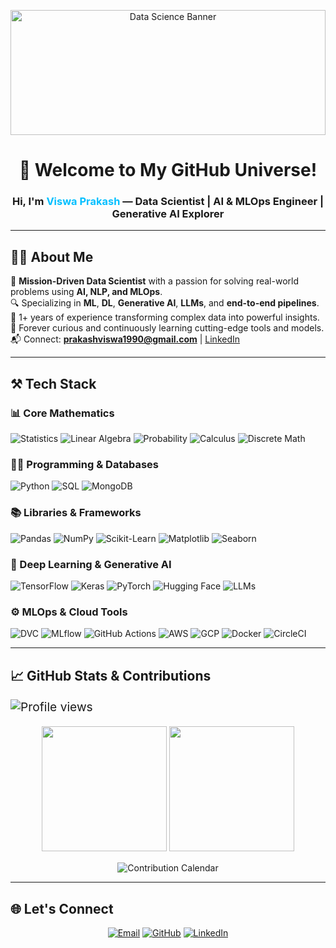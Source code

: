 <!-- Viswa Prakash GitHub Profile README -->

<p align="center">
  <img src="https://media.giphy.com/media/26xBwdIuRJiAIqHwA/giphy.gif" alt="Data Science Banner" width="100%" height="200"/>
</p>

<h1 align="center">🚀 Welcome to My GitHub Universe!</h1>
<h3 align="center">Hi, I'm <span style="color:#00BFFF">Viswa Prakash</span> — Data Scientist | AI & MLOps Engineer | Generative AI Explorer</h3>

---

## 👨‍💼 About Me

🎯 **Mission-Driven Data Scientist** with a passion for solving real-world problems using **AI, NLP, and MLOps**.  
🔍 Specializing in **ML**, **DL**, **Generative AI**, **LLMs**, and **end-to-end pipelines**.  
💼 1+ years of experience transforming complex data into powerful insights.  
🧠 Forever curious and continuously learning cutting-edge tools and models.  
📬 Connect: **prakashviswa1990@gmail.com** | [LinkedIn](https://www.linkedin.com/in/viswa-prakash/)  

---

## ⚒️ Tech Stack

### 📊 Core Mathematics
![Statistics](https://img.shields.io/badge/Statistics-blue?style=for-the-badge)
![Linear Algebra](https://img.shields.io/badge/Linear%20Algebra-yellow?style=for-the-badge)
![Probability](https://img.shields.io/badge/Probability-cyan?style=for-the-badge)
![Calculus](https://img.shields.io/badge/Calculus-green?style=for-the-badge)
![Discrete Math](https://img.shields.io/badge/Discrete%20Math-orange?style=for-the-badge)

### 🧑‍💻 Programming & Databases
![Python](https://img.shields.io/badge/Python-3776AB?style=for-the-badge&logo=python&logoColor=white)
![SQL](https://img.shields.io/badge/SQL-005C84?style=for-the-badge&logo=sqlite&logoColor=white)
![MongoDB](https://img.shields.io/badge/MongoDB-4DB33D?style=for-the-badge&logo=mongodb&logoColor=white)

### 📚 Libraries & Frameworks
![Pandas](https://img.shields.io/badge/Pandas-150458?style=for-the-badge&logo=pandas)
![NumPy](https://img.shields.io/badge/NumPy-013243?style=for-the-badge&logo=numpy)
![Scikit-Learn](https://img.shields.io/badge/Scikit--Learn-F7931E?style=for-the-badge&logo=scikit-learn&logoColor=white)
![Matplotlib](https://img.shields.io/badge/Matplotlib-007ACC?style=for-the-badge&logo=matplotlib)
![Seaborn](https://img.shields.io/badge/Seaborn-2E6E9E?style=for-the-badge)

### 🤖 Deep Learning & Generative AI
![TensorFlow](https://img.shields.io/badge/TensorFlow-FF6F00?style=for-the-badge&logo=tensorflow&logoColor=white)
![Keras](https://img.shields.io/badge/Keras-D00000?style=for-the-badge&logo=keras&logoColor=white)
![PyTorch](https://img.shields.io/badge/PyTorch-EE4C2C?style=for-the-badge&logo=pytorch&logoColor=white)
![Hugging Face](https://img.shields.io/badge/Transformers-FFD21F?style=for-the-badge&logo=huggingface&logoColor=white)
![LLMs](https://img.shields.io/badge/LLMs-0A66C2?style=for-the-badge&logo=openai&logoColor=white)

### ⚙️ MLOps & Cloud Tools

<p>
  <img src="https://img.shields.io/badge/DVC-004C99?style=for-the-badge&logo=dvc&logoColor=white" alt="DVC"/>
  <img src="https://img.shields.io/badge/MLflow-0C5EAF?style=for-the-badge&logo=mlflow&logoColor=white" alt="MLflow"/>
  <img src="https://img.shields.io/badge/GitHub%20Actions-2088FF?style=for-the-badge&logo=github-actions&logoColor=white" alt="GitHub Actions"/>
  <img src="https://img.shields.io/badge/AWS-FF9900?style=for-the-badge&logo=amazon-aws&logoColor=white" alt="AWS"/>
  <img src="https://img.shields.io/badge/GCP-4285F4?style=for-the-badge&logo=google-cloud&logoColor=white" alt="GCP"/>
  <img src="https://img.shields.io/badge/Docker-2496ED?style=for-the-badge&logo=docker&logoColor=white" alt="Docker"/>
  <img src="https://img.shields.io/badge/CircleCI-343434?style=for-the-badge&logo=circleci&logoColor=white" alt="CircleCI"/>
</p>


---

## 📈 GitHub Stats & Contributions

<p align="Left" style="font-size:1.2rem; margin-top: 10px;">
  <!-- Profile Views -->
  <img src="https://komarev.com/ghpvc/?username=Viswa-Prakash&style=flat-square&color=00BFFF" alt="Profile views" />  

<p align="center">
  <!-- Main GitHub Stats -->
  <img src="https://github-readme-stats.vercel.app/api?username=Viswa-Prakash&show=reviews&show_icons=true&theme=tokyonight&count_private=true" height="200" />
  <img src="https://github-readme-stats.vercel.app/api/top-langs/?username=Viswa-Prakash&layout=compact&theme=tokyonight" height="200"/>
</p>

</p>

<p align="center" style="margin-top: 15px;">
  <!-- Contribution Calendar -->
  <img src="https://github-readme-streak-stats.herokuapp.com?user=Viswa-Prakash&theme=tokyonight&hide_border=true&date_format=%5BY%20%5DM%20j" alt="Contribution Calendar" />
</p>

---

## 🌐 Let's Connect

<p align="center">
  <a href="mailto:prakashviswa1990@gmail.com"><img src="https://img.shields.io/badge/Email-D14836?style=for-the-badge&logo=gmail&logoColor=white" alt="Email"/></a>
  <a href="https://github.com/Viswa-Prakash"><img src="https://img.shields.io/badge/GitHub-100000?style=for-the-badge&logo=github&logoColor=white" alt="GitHub"/></a>
  <a href="https://www.linkedin.com/in/viswa-prakash/"><img src="https://img.shields.io/badge/LinkedIn-0A66C2?style=for-the-badge&logo=linkedin&logoColor=white" alt="LinkedIn"/></a>
</p>
